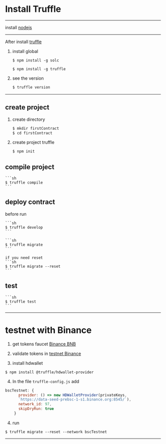 # Install Truffle
___
install [nodejs](https://nodejs.org/en/)
___
After install [truffle](https://www.trufflesuite.com/docs/truffle/quickstart)

1. install global 
    
    ```
    $ npm install -g solc
    ```

    ```
    $ npm install -g truffle
    ```
    
2. see the version
    ```sh
    $ truffle version
    ```
___
## create project

1. create directory
    ```sh
    $ mkdir firstContract
    $ cd firstContract
    ```
2. create project truffle
    ```sh
    $ npm init
    ```
## compile project
    ```sh
    $ truffle compile
    ```
## deploy contract  
   before run
   
    ```sh
    $ truffle develop
    ```

    ```sh
    $ truffle migrate
    ```

    if you need reset 
    ```sh
    $ truffle migrate --reset
    ```

##  test
    ```sh
    $ truffle test
    ```

---
# testnet with Binance
1. get tokens faucet [Binance BNB](https://testnet.binance.org/faucet-smart)

2. validate tokens in [testnet Binance](https://testnet.bscscan.com/)

3. install hdwallet
```
$ npm install @truffle/hdwallet-provider
```

4. In the file `truffle-config.js` add

```js
bscTestnet: {
      provider: () => new HDWalletProvider(privateKeys, 
      `https://data-seed-prebsc-1-s1.binance.org:8545/`),
      network_id: 97,       
      skipDryRun: true
    }
```

4. run 
```
$ truffle migrate --reset --network bscTestnet
```
---

